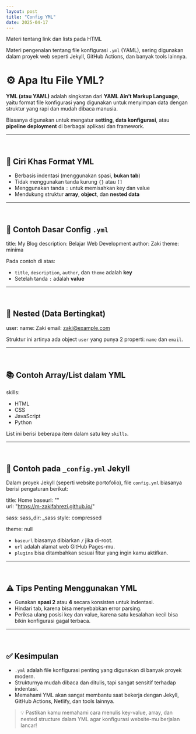 ```yaml
---
layout: post
title: "Config YML"
date: 2025-04-17
---
```


Materi tentang link dan lists pada HTML
<br>


Materi pengenalan tentang file konfigurasi `.yml` (YAML), sering digunakan dalam proyek web seperti Jekyll, GitHub Actions, dan banyak tools lainnya.
<br>


# ⚙️ Apa Itu File YML?

**YML (atau YAML)** adalah singkatan dari **YAML Ain’t Markup Language**, yaitu format file konfigurasi yang digunakan untuk menyimpan data dengan struktur yang rapi dan mudah dibaca manusia.

Biasanya digunakan untuk mengatur **setting**, **data konfigurasi**, atau **pipeline deployment** di berbagai aplikasi dan framework.

---
<br>


## 🧩 Ciri Khas Format YML

- Berbasis indentasi (menggunakan spasi, **bukan tab**)
- Tidak menggunakan tanda kurung `{}` atau `[]`
- Menggunakan tanda `:` untuk memisahkan key dan value
- Mendukung struktur **array**, **object**, dan **nested data**

---

<br>

## 📘 Contoh Dasar Config `.yml`

title: My Blog
description: Belajar Web Development
author: Zaki
theme: minima


Pada contoh di atas:
- `title`, `description`, `author`, dan `theme` adalah **key**
- Setelah tanda `:` adalah **value**

---
<br>


## 🧱 Nested (Data Bertingkat)

user:
  name: Zaki
  email: zaki@example.com


Struktur ini artinya ada object `user` yang punya 2 properti: `name` dan `email`.

---


<br>

## 📚 Contoh Array/List dalam YML


skills:
  - HTML
  - CSS
  - JavaScript
  - Python


List ini berisi beberapa item dalam satu key `skills`.

---

<br>

## 🔧 Contoh pada `_config.yml` Jekyll

Dalam proyek Jekyll (seperti website portofolio), file `config.yml` biasanya berisi pengaturan berikut:

title: Home
baseurl: ""  
url: "https://m-zakifahrezi.github.io/"

sass:
  sass_dir: _sass
  style: compressed

theme: null


- `baseurl` biasanya dibiarkan `/` jika di-root.
- `url` adalah alamat web GitHub Pages-mu.
- `plugins` bisa ditambahkan sesuai fitur yang ingin kamu aktifkan.

---
<br>


## ⚠️ Tips Penting Menggunakan YML

- Gunakan **spasi 2** atau **4** secara konsisten untuk indentasi.
- Hindari tab, karena bisa menyebabkan error parsing.
- Periksa ulang posisi key dan value, karena satu kesalahan kecil bisa bikin konfigurasi gagal terbaca.

---
<br>


## ✅ Kesimpulan

- `.yml` adalah file konfigurasi penting yang digunakan di banyak proyek modern.
- Strukturnya mudah dibaca dan ditulis, tapi sangat sensitif terhadap indentasi.
- Memahami YML akan sangat membantu saat bekerja dengan Jekyll, GitHub Actions, Netlify, dan tools lainnya.

> 💡 Pastikan kamu memahami cara menulis key-value, array, dan nested structure dalam YML agar konfigurasi website-mu berjalan lancar!